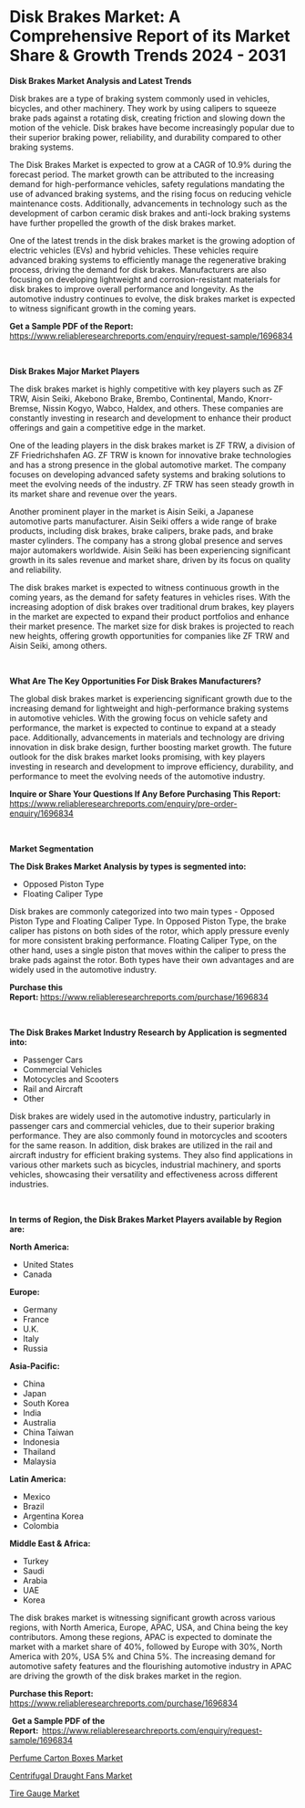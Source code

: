 <p><h1>Disk Brakes Market: A Comprehensive Report of its Market Share & Growth Trends 2024 - 2031</h1></p><p><strong>Disk Brakes Market Analysis and Latest Trends</strong></p>
<p><p>Disk brakes are a type of braking system commonly used in vehicles, bicycles, and other machinery. They work by using calipers to squeeze brake pads against a rotating disk, creating friction and slowing down the motion of the vehicle. Disk brakes have become increasingly popular due to their superior braking power, reliability, and durability compared to other braking systems.</p><p>The Disk Brakes Market is expected to grow at a CAGR of 10.9% during the forecast period. The market growth can be attributed to the increasing demand for high-performance vehicles, safety regulations mandating the use of advanced braking systems, and the rising focus on reducing vehicle maintenance costs. Additionally, advancements in technology such as the development of carbon ceramic disk brakes and anti-lock braking systems have further propelled the growth of the disk brakes market.</p><p>One of the latest trends in the disk brakes market is the growing adoption of electric vehicles (EVs) and hybrid vehicles. These vehicles require advanced braking systems to efficiently manage the regenerative braking process, driving the demand for disk brakes. Manufacturers are also focusing on developing lightweight and corrosion-resistant materials for disk brakes to improve overall performance and longevity. As the automotive industry continues to evolve, the disk brakes market is expected to witness significant growth in the coming years.</p></p>
<p><strong>Get a Sample PDF of the Report:&nbsp;</strong> <a href="https://www.reliableresearchreports.com/enquiry/request-sample/1696834">https://www.reliableresearchreports.com/enquiry/request-sample/1696834</a></p>
<p>&nbsp;</p>
<p><strong>Disk Brakes Major Market Players</strong></p>
<p><p>The disk brakes market is highly competitive with key players such as ZF TRW, Aisin Seiki, Akebono Brake, Brembo, Continental, Mando, Knorr-Bremse, Nissin Kogyo, Wabco, Haldex, and others. These companies are constantly investing in research and development to enhance their product offerings and gain a competitive edge in the market.</p><p>One of the leading players in the disk brakes market is ZF TRW, a division of ZF Friedrichshafen AG. ZF TRW is known for innovative brake technologies and has a strong presence in the global automotive market. The company focuses on developing advanced safety systems and braking solutions to meet the evolving needs of the industry. ZF TRW has seen steady growth in its market share and revenue over the years.</p><p>Another prominent player in the market is Aisin Seiki, a Japanese automotive parts manufacturer. Aisin Seiki offers a wide range of brake products, including disk brakes, brake calipers, brake pads, and brake master cylinders. The company has a strong global presence and serves major automakers worldwide. Aisin Seiki has been experiencing significant growth in its sales revenue and market share, driven by its focus on quality and reliability.</p><p>The disk brakes market is expected to witness continuous growth in the coming years, as the demand for safety features in vehicles rises. With the increasing adoption of disk brakes over traditional drum brakes, key players in the market are expected to expand their product portfolios and enhance their market presence. The market size for disk brakes is projected to reach new heights, offering growth opportunities for companies like ZF TRW and Aisin Seiki, among others.</p></p>
<p>&nbsp;</p>
<p><strong>What Are The Key Opportunities For Disk Brakes Manufacturers?</strong></p>
<p><p>The global disk brakes market is experiencing significant growth due to the increasing demand for lightweight and high-performance braking systems in automotive vehicles. With the growing focus on vehicle safety and performance, the market is expected to continue to expand at a steady pace. Additionally, advancements in materials and technology are driving innovation in disk brake design, further boosting market growth. The future outlook for the disk brakes market looks promising, with key players investing in research and development to improve efficiency, durability, and performance to meet the evolving needs of the automotive industry.</p></p>
<p><strong>Inquire or Share Your Questions If Any Before Purchasing This Report:</strong> <a href="https://www.reliableresearchreports.com/enquiry/pre-order-enquiry/1696834">https://www.reliableresearchreports.com/enquiry/pre-order-enquiry/1696834</a></p>
<p>&nbsp;</p>
<p><strong>Market Segmentation</strong></p>
<p><strong>The Disk Brakes Market Analysis by types is segmented into:</strong></p>
<p><ul><li>Opposed Piston Type</li><li>Floating Caliper Type</li></ul></p>
<p><p>Disk brakes are commonly categorized into two main types - Opposed Piston Type and Floating Caliper Type. In Opposed Piston Type, the brake caliper has pistons on both sides of the rotor, which apply pressure evenly for more consistent braking performance. Floating Caliper Type, on the other hand, uses a single piston that moves within the caliper to press the brake pads against the rotor. Both types have their own advantages and are widely used in the automotive industry.</p></p>
<p><strong>Purchase this Report:&nbsp;</strong><a href="https://www.reliableresearchreports.com/purchase/1696834">https://www.reliableresearchreports.com/purchase/1696834</a></p>
<p>&nbsp;</p>
<p><strong>The Disk Brakes Market Industry Research by Application is segmented into:</strong></p>
<p><ul><li>Passenger Cars</li><li>Commercial Vehicles</li><li>Motocycles and Scooters</li><li>Rail and Aircraft</li><li>Other</li></ul></p>
<p><p>Disk brakes are widely used in the automotive industry, particularly in passenger cars and commercial vehicles, due to their superior braking performance. They are also commonly found in motorcycles and scooters for the same reason. In addition, disk brakes are utilized in the rail and aircraft industry for efficient braking systems. They also find applications in various other markets such as bicycles, industrial machinery, and sports vehicles, showcasing their versatility and effectiveness across different industries.</p></p>
<p>&nbsp;</p>
<p><strong>In terms of Region, the Disk Brakes Market Players available by Region are:</strong></p>
<p>
    <p> <strong> North America: </strong>
        <ul>
            <li>United States</li>
            <li>Canada</li>
        </ul>
        </p> 
    <p> <strong> Europe: </strong>
        <ul>
            <li>Germany</li>
            <li>France</li>
            <li>U.K.</li>
            <li>Italy</li>
            <li>Russia</li>
        </ul>
        </p> 
    <p> <strong> Asia-Pacific: </strong>
        <ul>
            <li>China</li>
            <li>Japan</li>
            <li>South Korea</li>
            <li>India</li>
            <li>Australia</li>
            <li>China Taiwan</li>
            <li>Indonesia</li>
            <li>Thailand</li>
            <li>Malaysia</li>
        </ul>
        </p> 
    <p> <strong> Latin America: </strong>
        <ul>
            <li>Mexico</li>
            <li>Brazil</li>
            <li>Argentina Korea</li>
            <li>Colombia</li>
        </ul>
        </p> 
    <p> <strong> Middle East & Africa: </strong>
        <ul>
            <li>Turkey</li>
            <li>Saudi</li>
            <li>Arabia</li>
            <li>UAE</li>
            <li>Korea</li>
        </ul>
    </p>
    </p>
<p><p>The disk brakes market is witnessing significant growth across various regions, with North America, Europe, APAC, USA, and China being the key contributors. Among these regions, APAC is expected to dominate the market with a market share of 40%, followed by Europe with 30%, North America with 20%, USA 5% and China 5%. The increasing demand for automotive safety features and the flourishing automotive industry in APAC are driving the growth of the disk brakes market in the region.</p></p>
<p><strong>Purchase this Report: </strong><a href="https://www.reliableresearchreports.com/purchase/1696834">https://www.reliableresearchreports.com/purchase/1696834</a></p>
<p>&nbsp;<strong>Get a Sample PDF of the Report:&nbsp;&nbsp;</strong><a href="https://www.reliableresearchreports.com/enquiry/request-sample/1696834">https://www.reliableresearchreports.com/enquiry/request-sample/1696834</a></p>
<p><strong></strong></p>
<p><p><a href="https://view.publitas.com/reportprime-1/perfume-carton-boxes-market-size-share-trends-analysis-report-by-application-regional-outlook-competitive-strategies-and-segment-forecasts-2023-2030/">Perfume Carton Boxes Market</a></p><p><a href="https://view.publitas.com/reportprime-1/centrifugal-draught-fans-market-growth-market-trends-covid-19-impact-and-forecasts-for-period-from-2023-2030/">Centrifugal Draught Fans Market</a></p><p><a href="https://github.com/ruddyyedelwadw/Market-Research-Report-List-1/blob/main/tire-gauge-market.md">Tire Gauge Market</a></p></p>